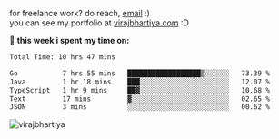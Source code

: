 for freelance work? do reach, [email](mailto:vlbhartiya@gmail.com) :)<br/>
you can see my portfolio at [virajbhartiya.com](https://virajbhartiya.com) :D<br/>


🚀 **this week i spent my time on:**

<!--START_SECTION:waka-->

```txt
Total Time: 10 hrs 47 mins

Go           7 hrs 55 mins   ██████████████████▒░░░░░░   73.39 %
Java         1 hr 18 mins    ███░░░░░░░░░░░░░░░░░░░░░░   12.07 %
TypeScript   1 hr 9 mins     ██▓░░░░░░░░░░░░░░░░░░░░░░   10.68 %
Text         17 mins         ▓░░░░░░░░░░░░░░░░░░░░░░░░   02.65 %
JSON         3 mins          ░░░░░░░░░░░░░░░░░░░░░░░░░   00.62 %
```

<!--END_SECTION:waka-->

<p align="left"> <img src="https://komarev.com/ghpvc/?username=virajbhartiya&color=blue" alt="virajbhartiya" /> </p>
